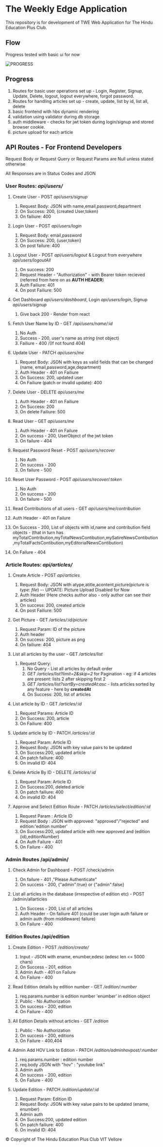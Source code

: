 # The Weekly Edge Application

This repository is for development of TWE Web Application for The Hindu Education Plus Club. 

## Flow

Progress tested with basic ui for now

![PROGRESS](./images/backendProgress3.png)

## Progress

1. Routes for basic user operations set up - Login, Register, Signup, Update, Delete, logout, logout everywhere, forgot password.
2. Routes for handling articles set up - create, update, list by id, list all, delete
3. basic frontend with hbs dynamic rendering
4. validation using validator during db storage
5. auth middleware - checks for jwt token during login/signup and stored browser cookie.
6. picture upload for each article

## API Routes - For Frontend Developers

Request Body or Request Query or Request Params are Null unless stated otherwise

All Responses are in Status Codes and JSON

### User Routes: *api/users/*

1. Create User - POST *api/users/signup*
   1. Request Body: JSON with name,email,password,department
   2. On Success: 200, {created User,token}
   3. On failiure: 400


2. Login User - POST *api/users/login*
   1. Request Body: email,password
   2. On Success: 200, {user,token}
   3. On post failure: 400


3. Logout User - POST *api/users/logout* & Logout from everywhere *api/users/logoutAll*
   1. On success: 200
   2. Request Header - "Authorization" - with Bearer token recieved (referred from here on as **AUTH HEADER**)
   3. Auth Failiure: 401
   4. On post Failiure: 500

4. Get Dashboard *api/users/dashboard*, Login *api/users/login*, Signup *api/users/signup*
   1. Give back 200 - Render from react

5. Fetch User Name by ID - GET */api/users/name/:id*
   1. No Auth
   2. Success - 200, user's name as *string* (not object)
   3. Failiure - 400 /(If not found 404)

6. Update User - PATCH *api/users/me*
   1. Request Body: JSON with keys as valid fields that can be changed (name, email,password,age,department)
   2. Auth Header - 401 on Failiure
   3. On Success: 200, updated user
   4. On Failiure (patch or invalid update): 400

7. Delete User - DELETE *api/users/me*
   1. Auth Header - 401 on Failiure
   2. On Success: 200
   3. On delete Failiure: 500

8. Read User - GET *api/users/me*
   1. Auth Header - 401 on Failure
   2. On success - 200, UserObject of the jwt token
   3. On failure - 404

9. Request Password Reset - POST *api/users/recover*
   1. No Auth 
   2. On success - 200
   3. On failure - 500

9. Reset User Password - POST *api/users/recover/:token*
   1. No Auth
   2. On success - 200
   3. On failure - 500

9.  Read Contributions of all users - GET *api/users/me/contribution*
   1. Auth Header - 401 on Failure
   2. On Success - 200, List of objects with id,name and contribution field objects - (that in turn has myTotalContribution,myTotalNewsContibution,mySatireNewsContibution,myTotalFactsContibution,myEditorialNewsContibution)
   3. On Failure - 404

### Article Routes: *api/articles/*

1. Create Article - POST *api/articles*
   1. Request Body: JSON with atype,atitle,acontent,picture(picture is *type: file*) -- UPDATE: Picture Upload Disabled for Now
   2. Auth Header (Here checks author also - only author can see their articles)
   3. On success: 200, created article
   4. On post Failiure: 500

2. Get Picture - GET */articles/:id/picture*
   1. Request Param: ID of the picture
   2. Auth header
   3. On success: 200, picture as png
   4. On failiure: 404

3. List all articles by the user - GET */articles/list*
   1. Request Query:
      1. No Query - List all articles by default order
      2. *GET /articles/list?limit=2&skip=2* for Pagination - eg: if 4 articles are present: lists 2 after skipping first 2
      3. *GET /articles/list?sortBy=createdAt:asc* - lists articles sorted by any feature - here by **createdAt**
      4. On Success: 200, list of articles

4. List article by ID - GET */articles/:id*
   1. Request Params: Article ID
   2. On Success: 200, article
   3. On Failiure: 400

5. Update article by ID - PATCH */articles/:id*
   1. Request Param: Article ID
   2. Request Body: JSON with key value pairs to be updated 
   3. On Success:200, updated article
   4. On patch failiure: 400
   5. On invalid ID: 404

6. Delete Article By ID - DELETE */articles/:id*
   1. Request Param: Article ID
   2. On Success:200, deleted article
   3. On patch failiure: 400
   4. On invalid ID: 404

7. Approve and Select Edition Route - PATCH */articles/select/edition/:id*
   1. Request Param : Article ID
   2. Request Body : JSON with approved: "approved"/"rejected" and edition:'edition number'
   3. On Success:200, updated article with new approved and (edition (id),editionNumber)
   4. On Auth Failure - 401
   5. On Failure - 400
   
### Admin Routes /api/admin/

   1. Check Admin for Dashboard - POST /check/admin
      1. On failure - 401 ,"Please Authenticate"
      2. On success - 200, {"admin":true} or {"admin":false}

   2. List all articles in the database (irrespective of edition etc) - POST /admin/allarticles
      1. On Success - 200, List of all articles
      2. Auth Header - On failiure 401 (could be user login auth failure or admin auth (from middleware) failure)
      3. On Failure - 400
   

### Edition Routes /api/edition

1. Create Edition - POST */edition/create/*
   1. Input - JSON with ename, enumber,edesc (edesc len <= 5000 chars)
   2. On Success - 201, edition
   3. Admin Auth - 401 on Failure
   4. On Failure - 400

2. Read Edition details by edition number - GET */edition/:number*
   1. req.params.number is edition number 'enumber' in edition object
   2. Public - No Authorization
   3. On success - 200, edition
   4. On Failure - 400

3. All Edition Details without articles - GET */edition*
   1. Public - No Authorization
   2. On success - 200, editions
   3. On Failure - 400,404

4. Admin Add HOV Link to Edition - PATCH */edition/adminhovpost/:number*
   1. req.params.number : edition number
   2. req.body JSON with "hov" : "youtube link"
   3. Admin auth
   4. On success - 200, edition
   5. On Failure - 400

5. Update Edition - PATCH */edition/update/:id*
   1. Request Param: Edition ID
   2. Request Body: JSON with key value pairs to be updated  (ename, enumber)
   3. Admin auth
   4. On Success:200, updated edition
   5. On patch failiure: 400
   6. On invalid ID: 404

&copy;
Copyright of The Hindu Education Plus Club VIT Vellore